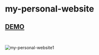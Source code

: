 # my-personal-website

## [DEMO](https://siavash-sattari.netlify.app/)

<br/> 

![my-personal-website1](https://user-images.githubusercontent.com/88406720/140609441-96ed1751-e394-42d8-8e15-591217cbc7a4.PNG)

